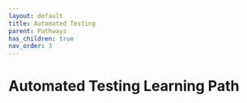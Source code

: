 ```yaml
---
layout: default
title: Automated Testing
parent: Pathways
has_children: true
nav_order: 3
---
```


# Automated Testing Learning Path

